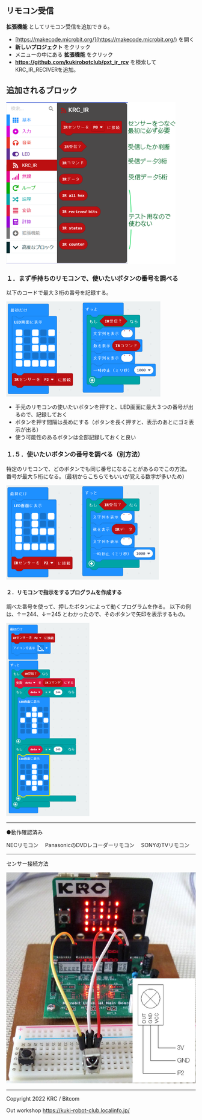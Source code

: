 
## リモコン受信

 **拡張機能** としてリモコン受信を追加できる。

* [https://makecode.microbit.org/](https://makecode.microbit.org/) を開く
* **新しいプロジェクト** をクリック
* メニューの中にある **拡張機能** をクリック
* **https://github.com/kukirobotclub/pxt_ir_rcv** を検索してKRC_IR_RECIVERを追加。

## 追加されるブロック
<img src="Block_jpn.PNG" style="zoom:50%;" />

### １．まず手持ちのリモコンで、使いたいボタンの番号を調べる
以下のコードで最大３桁の番号を記録する。

<img src="IR_read_cmd.PNG" style="zoom:50%;" />

* 手元のリモコンの使いたいボタンを押すと、LED画面に最大３つの番号が出るので、記録しておく
* ボタンを押す間隔は長めにする（ボタンを長く押すと、表示のあとにゴミ表示が出る）
* 使う可能性のあるボタンは全部記録しておくと良い

### １.５．使いたいボタンの番号を調べる（別方法）
特定のリモコンで、どのボタンでも同じ番号になることがあるのでこの方法。
番号が最大５桁になる。（最初からこちらでもいいが覚える数字が多いため）

<img src="IR_read_data.PNG" style="zoom:50%;" />

#### ２．リモコンで指示をするプログラムを作成する
調べた番号を使って、押したボタンによって動くプログラムを作る。
以下の例は、↑＝244、↓＝245 とわかったので、そのボタンで矢印を表示するもの。

<img src="sample_code.PNG" style="zoom:50%;" />



------
●動作確認済み　

NECリモコン　
PanasonicのDVDレコーダーリモコン　
SONYのTVリモコン　

------

センサー接続方法

![](sensor_conection.jpg)



------

Copyright 2022 KRC / Bitcom

Out workshop https://kuki-robot-club.localinfo.jp/
